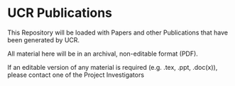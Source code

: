 # UCR Publications

This Repository will be loaded with Papers and other Publications that have been generated by UCR.

All material here will be in an archival, non-editable format (PDF).

If an editable version of any material is required (e.g. .tex, .ppt, .doc(x)), please contact one of the Project Investigators 
